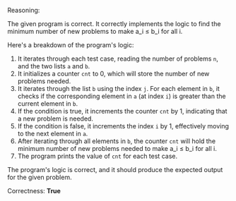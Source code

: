 Reasoning:

The given program is correct. It correctly implements the logic to find the minimum number of new problems to make a_i ≤ b_i for all i.

Here's a breakdown of the program's logic:

1.  It iterates through each test case, reading the number of problems `n`, and the two lists `a` and `b`.
2.  It initializes a counter `cnt` to 0, which will store the number of new problems needed.
3.  It iterates through the list `b` using the index `j`. For each element in `b`, it checks if the corresponding element in `a` (at index `i`) is greater than the current element in `b`.
4.  If the condition is true, it increments the counter `cnt` by 1, indicating that a new problem is needed.
5.  If the condition is false, it increments the index `i` by 1, effectively moving to the next element in `a`.
6.  After iterating through all elements in `b`, the counter `cnt` will hold the minimum number of new problems needed to make a_i ≤ b_i for all i.
7.  The program prints the value of `cnt` for each test case.

The program's logic is correct, and it should produce the expected output for the given problem.

Correctness: **True**